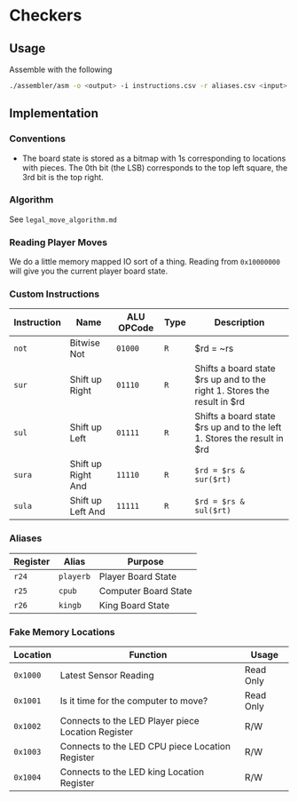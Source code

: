 # Checkers

## Usage

Assemble with the following

```sh
./assembler/asm -o <output> -i instructions.csv -r aliases.csv <input>
```

## Implementation

### Conventions

-   The board state is stored as a bitmap with 1s corresponding to locations with pieces. The 0th bit (the LSB) corresponds to the top left square, the 3rd bit is the top right.

### Algorithm

See `legal_move_algorithm.md`

### Reading Player Moves

We do a little memory mapped IO sort of a thing. Reading from `0x10000000` will give you the current player board state.

### Custom Instructions

| Instruction | Name               | ALU OPCode | Type | Description                                                              |
| ----------- | ------------------ | ---------- | ---- | ------------------------------------------------------------------------ |
| `not`       | Bitwise Not        | `01000`    | `R`  | $rd = ~rs                                                                |
| `sur`       | Shift up Right     | `01110`    | `R`  | Shifts a board state $rs up and to the right 1. Stores the result in $rd |
| `sul`       | Shift up Left      | `01111`    | `R`  | Shifts a board state $rs up and to the left 1. Stores the result in $rd  |
| `sura`      | Shift up Right And | `11110`    | `R`  | `$rd = $rs & sur($rt)`                                                   |
| `sula`      | Shift up Left And  | `11111`    | `R`  | `$rd = $rs & sul($rt)`                                                   |

### Aliases

| Register | Alias     | Purpose              |
| -------- | --------- | -------------------- |
| `r24`    | `playerb` | Player Board State   |
| `r25`    | `cpub`    | Computer Board State |
| `r26`    | `kingb`   | King Board State     |

### Fake Memory Locations

| Location | Function                                           | Usage     |
| -------- | -------------------------------------------------- | --------- |
| `0x1000` | Latest Sensor Reading                              | Read Only |
| `0x1001` | Is it time for the computer to move?               | Read Only |
| `0x1002` | Connects to the LED Player piece Location Register | R/W       |
| `0x1003` | Connects to the LED CPU piece Location Register    | R/W       |
| `0x1004` | Connects to the LED king Location Register         | R/W       |
